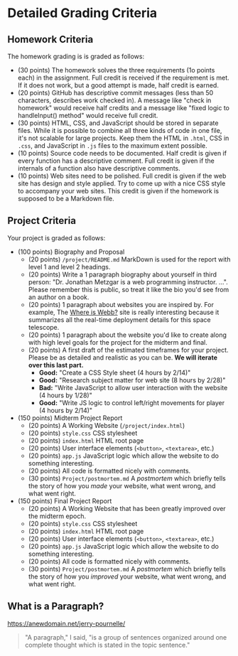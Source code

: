# Detailed Grading Criteria

## Homework Criteria

The homework grading is is graded as follows:

* (30 points) The homework solves the three requirements (1o points each) in the assignment. Full credit is received if the requirement is met. If it does not work, but a good attempt is made, half credit is earned.
* (20 points) GitHub has descriptive commit messages (less than 50 characters, describes work checked in). A message like "check in homework" would receive half credits and a message like "fixed logic to handleInput() method" would receive full credit.
* (30 points) HTML, CSS, and JavaScript should be stored in separate files. While it is possible to combine all three kinds of code in one file, it's not scalable for large projects. Keep them the HTML in `.html`, CSS in `.css`, and JavaScript in `.js` files to the maximum extent possible.
* (10 points) Source code needs to be documented. Half credit is given if every function has a descriptive comment. Full credit is given if the internals of a function also have descriptive comments.
* (10 points) Web sites need to be polished. Full credit is given if the web site has design and style applied. Try to come up with a nice CSS style to accompany your web sites. This credit is given if the homework is supposed to be a Markdown file.

## Project Criteria

Your project is graded as follows:

* (100 points) Biography and Proposal
  * (20 points) `/project/README.md` MarkDown is used for the report with level 1 and level 2 headings.
  * (20 points) Write a 1 paragraph biography about yourself in third person: "Dr. Jonathan Metzgar is a web programming instructor. ...". Please remember this is public, so treat it like the bio you'd see from an author on a book.
  * (20 points) 1 paragraph about websites you are inspired by. For example, The [Where is Webb?](https://www.jwst.nasa.gov/content/webbLaunch/whereIsWebb.html) site is really interesting because it summarizes all the real-time deployment details for this space telescope.
  * (20 points) 1 paragraph about the website you'd like to create along with high level goals for the project for the midterm and final.
  * (20 points) A first draft of the estimated timeframes for your project. Please be as detailed and realistic as you can be. **We will iterate over this last part.**
    * **Good:** "Create a CSS Style sheet (4 hours by 2/14)"
    * **Good:** "Research subject matter for web site (8 hours by 2/28)"
    * **Bad:** "Write JavaScript to allow user interaction with the website (4 hours by 1/28)"
    * **Good:** "Write JS logic to control left/right movements for player (4 hours by 2/14)"
* (150 points) Midterm Project Report
  * (20 points) A Working Website (`/project/index.html`)
  * (20 points) `style.css` CSS stylesheet
  * (20 points) `index.html` HTML root page
  * (20 points) User interface elements (`<button>`, `<textarea>`, etc.)
  * (20 points) `app.js` JavaScript logic which allow the website to do something interesting.
  * (20 points) All code is formatted nicely with comments.
  * (30 points) `Project/postmortem.md` A *postmortem* which briefly tells the story of how you *made* your website, what went wrong, and what went right.
* (150 points) Final Project Report
  * (20 points) A Working Website that has been greatly improved over the midterm epoch.
  * (20 points) `style.css` CSS stylesheet
  * (20 points) `index.html` HTML root page
  * (20 points) User interface elements (`<button>`, `<textarea>`, etc.)
  * (20 points) `app.js` JavaScript logic which allow the website to do something interesting.
  * (20 points) All code is formatted nicely with comments.
  * (30 points) `Project/postmortem.md` A *postmortem* which briefly tells the story of how you *improved* your website, what went wrong, and what went right.

## What is a Paragraph?

<https://anewdomain.net/jerry-pournelle/>

> "A paragraph," I said, "is a group of sentences organized around one complete thought which is stated in the topic sentence."
